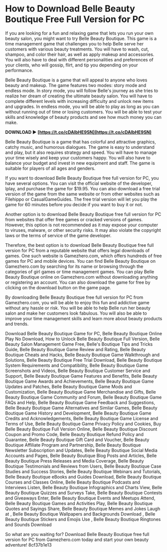 # How to Download Belle Beauty Boutique Free Full Version for PC
  
If you are looking for a fun and relaxing game that lets you run your own beauty salon, you might want to try Belle Beauty Boutique. This game is a time management game that challenges you to help Belle serve her customers with various beauty treatments. You will have to wash, cut, shampoo, and color their hair, as well as apply makeup and accessories. You will also have to deal with different personalities and preferences of your clients, who will gossip, flirt, and tip you depending on your performance.
  
Belle Beauty Boutique is a game that will appeal to anyone who loves beauty and makeup. The game features two modes: story mode and endless mode. In story mode, you will follow Belle's journey as she tries to realize her dream of creating the ultimate beauty salon. You will have to complete different levels with increasing difficulty and unlock new items and upgrades. In endless mode, you will be able to play as long as you can without running out of time or losing customers. You will be able to test your skills and knowledge of beauty products and see how much money you can make.
 
**DOWNLOAD ► [https://t.co/cDAIbHE9SN](https://t.co/cDAIbHE9SN)**


  
Belle Beauty Boutique is a game that has colorful and attractive graphics, catchy music, and humorous dialogues. The game is easy to understand and play, but it also requires strategy and speed. You will have to manage your time wisely and keep your customers happy. You will also have to balance your budget and invest in new equipment and staff. The game is suitable for players of all ages and genders.
  
If you want to download Belle Beauty Boutique free full version for PC, you have several options. You can visit the official website of the developer, Iplay, and purchase the game for $19.95. You can also download a free trial version of the game from the same website or from other websites such as Filehippo or CasualGameGuides. The free trial version will let you play the game for 60 minutes before you decide if you want to buy it or not.
  
Another option is to download Belle Beauty Boutique free full version for PC from websites that offer free games or cracked versions of games. However, this option is not recommended as it may expose your computer to viruses, malware, or other security risks. It may also violate the copyright laws or the terms of service of the game developer.
  
Therefore, the best option is to download Belle Beauty Boutique free full version for PC from a reputable website that offers legal downloads of games. One such website is Gamezhero.com, which offers hundreds of free games for PC and mobile devices. You can find Belle Beauty Boutique on Gamezhero.com by searching for its name or browsing through the categories of girl games or time management games. You can play Belle Beauty Boutique online on Gamezhero.com without downloading anything or registering an account. You can also download the game for free by clicking on the download button on the game page.
  
By downloading Belle Beauty Boutique free full version for PC from Gamezhero.com, you will be able to enjoy this fun and addictive game without any hassle or risk. You will be able to help Belle run her beauty salon and make her customers look fabulous. You will also be able to improve your time management skills and learn more about beauty products and trends.
 
Download Belle Beauty Boutique Game for PC,  Belle Beauty Boutique Online Play No Download,  How to Unlock Belle Beauty Boutique Full Version,  Belle Beauty Salon Management Game Free,  Belle's Boutique Tips and Tricks Guide,  Belle Beauty Boutique Game Review and Rating,  Belle Beauty Boutique Cheats and Hacks,  Belle Beauty Boutique Game Walkthrough and Solutions,  Belle Beauty Boutique Free Trial Download,  Belle Beauty Boutique System Requirements and Compatibility,  Belle Beauty Boutique Game Screenshots and Videos,  Belle Beauty Boutique Customer Service and Support,  Belle Beauty Boutique Game Features and Benefits,  Belle Beauty Boutique Game Awards and Achievements,  Belle Beauty Boutique Game Updates and Patches,  Belle Beauty Boutique Game Mods and Customization,  Belle Beauty Boutique Game Merchandise and Gifts,  Belle Beauty Boutique Game Community and Forum,  Belle Beauty Boutique Game FAQs and Help,  Belle Beauty Boutique Game Feedback and Suggestions,  Belle Beauty Boutique Game Alternatives and Similar Games,  Belle Beauty Boutique Game History and Development,  Belle Beauty Boutique Game Credits and Acknowledgements,  Belle Beauty Boutique Game License and Terms of Use,  Belle Beauty Boutique Game Privacy Policy and Cookies,  Buy Belle Beauty Boutique Full Version Online,  Belle Beauty Boutique Discount Coupon and Promo Code,  Belle Beauty Boutique Refund Policy and Guarantee,  Belle Beauty Boutique Gift Card and Voucher,  Belle Beauty Boutique Affiliate Program and Partnership,  Belle Beauty Boutique Newsletter Subscription and Updates,  Belle Beauty Boutique Social Media Accounts and Pages,  Belle Beauty Boutique Blog Posts and Articles,  Belle Beauty Boutique Press Releases and Media Coverage,  Belle Beauty Boutique Testimonials and Reviews from Users,  Belle Beauty Boutique Case Studies and Success Stories,  Belle Beauty Boutique Webinars and Tutorials,  Belle Beauty Boutique eBooks and Guides Download,  Belle Beauty Boutique Courses and Classes Online,  Belle Beauty Boutique Podcasts and Interviews Listen,  Belle Beauty Boutique Infographics and Charts View,  Belle Beauty Boutique Quizzes and Surveys Take,  Belle Beauty Boutique Contests and Giveaways Enter,  Belle Beauty Boutique Events and Meetups Attend,  Belle Beauty Boutique Games and Activities Play,  Belle Beauty Boutique Quotes and Sayings Share,  Belle Beauty Boutique Memes and Jokes Laugh at ,  Belle Beauty Boutique Wallpapers and Backgrounds Download ,  Belle Beauty Boutique Stickers and Emojis Use ,  Belle Beauty Boutique Ringtones and Sounds Download
  
So what are you waiting for? Download Belle Beauty Boutique free full version for PC from Gamezhero.com today and start your own beauty adventure!
 8cf37b1e13
 
